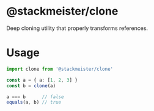 @stackmeister/clone
=======================

Deep cloning utility that properly transforms references.

Usage
=====

```ts
import clone from '@stackmeister/clone'

const a = { a: [1, 2, 3] }
const b = clone(a)

a === b      // false
equals(a, b) // true
```
